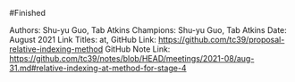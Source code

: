 #Finished 

Authors: Shu-yu Guo, Tab Atkins
Champions: Shu-yu Guo, Tab Atkins
Date: August 2021
Link Titles: at, 
GitHub Link: https://github.com/tc39/proposal-relative-indexing-method
GitHub Note Link: https://github.com/tc39/notes/blob/HEAD/meetings/2021-08/aug-31.md#relative-indexing-at-method-for-stage-4